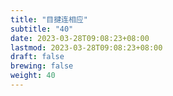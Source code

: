 ```yaml
---
title: "目揵连相应"
subtitle: "40"
date: 2023-03-28T09:08:23+08:00
lastmod: 2023-03-28T09:08:23+08:00
draft: false
brewing: false
weight: 40
---
```



